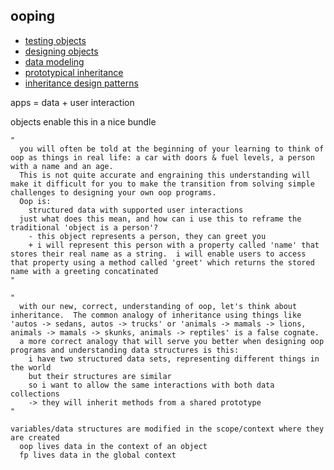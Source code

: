 ## ooping

* [testing objects](https://github.com/colevanderswands/testing-objects)
* [designing objects](https://github.com/colevanderswands/designing-objects)
* [data modeling](https://github.com/colevanderswands/data-modeling)
* [prototypical inheritance](https://github.com/colevanderswands/prototypical-inheritance)
* [inheritance design patterns](https://github.com/colevanderswands/inheritance-design-patterns)

apps = data + user interaction

objects enable this in a nice bundle

```
"
  you will often be told at the beginning of your learning to think of oop as things in real life: a car with doors & fuel levels, a person with a name and an age.  
  This is not quite accurate and engraining this understanding will make it difficult for you to make the transition from solving simple challenges to designing your own oop programs.
  Oop is:
    structured data with supported user interactions
  just what does this mean, and how can i use this to reframe the traditional 'object is a person'? 
    - this object represents a person, they can greet you
    + i will represent this person with a property called 'name' that stores their real name as a string.  i will enable users to access that property using a method called 'greet' which returns the stored name with a greeting concatinated
"

"
  with our new, correct, understanding of oop, let's think about inheritance.  The common analogy of inheritance using things like 'autos -> sedans, autos -> trucks' or 'animals -> mamals -> lions, animals -> mamals -> skunks, animals -> reptiles' is a false cognate.  
  a more correct analogy that will serve you better when designing oop programs and understanding data structures is this:
    i have two structured data sets, representing different things in the world
    but their structures are similar
    so i want to allow the same interactions with both data collections
    -> they will inherit methods from a shared prototype
"

variables/data structures are modified in the scope/context where they are created
  oop lives data in the context of an object
  fp lives data in the global context

```
